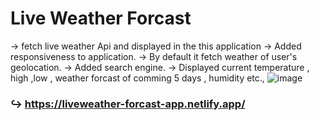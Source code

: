 # Live Weather Forcast 
-> fetch live weather Api and displayed in the this application
-> Added responsiveness to application.
-> By default it fetch weather of user's geolocation.
-> Added search engine.
-> Displayed current temperature , high ,low , weather forcast of comming 5 days , humidity etc.,
![image](https://user-images.githubusercontent.com/63455991/215894050-63be11c2-8d00-467f-b73d-a637e4b0edb8.png)


### ↪ https://liveweather-forcast-app.netlify.app/

